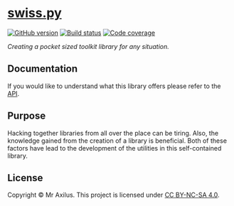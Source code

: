 [swiss.py][github_pages]
========================
[![GitHub version][github_badge]][github_tags] [![Build status][travis_badge]][travis] [![Code coverage][codecov_badge]][codecov]

_Creating a pocket sized toolkit library for any situation._

Documentation
-------------
If you would like to understand what this library offers please refer to the [API][github_pages].

Purpose
-------
Hacking together libraries from all over the place can be tiring.
Also, the knowledge gained from the creation of a library is beneficial.
Both of these factors have lead to the development of the utilities in this self-contained library.

License
-------
Copyright © Mr Axilus.
This project is licensed under [CC BY-NC-SA 4.0][license].

[codecov]: https://codecov.io/github/mraxilus/swiss.py
[codecov_badge]: https://img.shields.io/codecov/c/github/mraxilus/swiss.py.svg
[github_badge]: https://img.shields.io/github/release/mraxilus/swiss.py.svg
[github_pages]: http://mr.axilus.name/swiss.py/
[github_tags]: https://github.com/mraxilus/swiss.py/tags
[license]: https://creativecommons.org/licenses/by-nc-sa/4.0/
[travis]: https://travis-ci.org/mraxilus/swiss.py
[travis_badge]: https://img.shields.io/travis/mraxilus/swiss.py.svg
